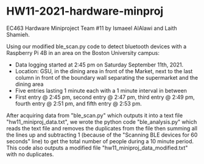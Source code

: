 # HW11-2021-hardware-minproj
EC463 Hardware Miniproject Team #11
by Ismaeel AlAlawi and Laith Shamieh.

Using our modified ble_scan.py code to detect bluetooth devices with a Raspberry Pi 4B in an area on the Boston University campus:
- Data logging started at 2:45 pm on Saturday September 11th, 2021. 
- Location: GSU, in the dining area in front of the Market, next to the last column in front of the boundary wall separating the supermarket and the dining area
- Five entries lasting 1 minute each with a 1 minute interval in between 
- First entry @ 2:45 pm, second entry @ 2:47 pm, third entry @ 2:49 pm, fourth entry @ 2:51 pm, and fifth entry @ 2:53 pm.

After acquiring data from "ble_scan.py" which outputs it into a text file "hw11_miniproj_data.txt", we wrote the python code "ble_analysis.py" which reads the text file and removes the duplicates from the file then summing all the lines up and subtracting 1 (because of the "Scanning BLE devices for 60 seconds" line) to get the total number of people during a 10 minute period. This code also outputs a modified file "hw11_miniproj_data_modified.txt" with no duplicates. 
